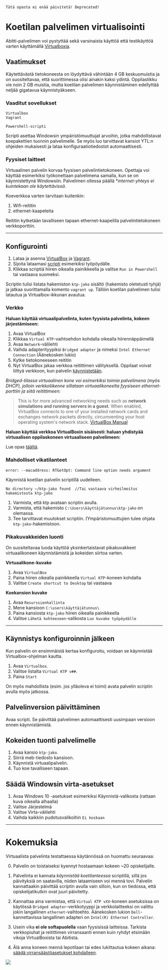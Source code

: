 ```
Tätä opasta ei enää päivitetä! Deprecated!
```

# Koetilan palvelimen virtualisointi

Abitti-palvelimen voi pystyttää sekä varsinaista käyttöä että testikäyttöä varten käyttämällä [Virtualboxia](https://www.virtualbox.org/).

## Vaatimukset

Käytettävästä tietokoneesta on löydyttävä vähintään 4 GB keskusmuistia ja on suositeltavaa, että suorittimessa olisi ainakin kaksi ydintä. Oppilastikku vie noin 2 GB muistia, mutta koetilan palvelimen käynnistäminen edellyttää neljää gigatavua käynnistyäkseen.

### Vaaditut sovellukset

```
Virtualbox
Vagrant

Powershell-scripti
```

Scripti asettaa Windowsin ympäristömuuttujat arvoihin, jotka mahdollistavat koepakettien tuonnin palvelimelle. Se myös luo tarvittavat kansiot YTL:n ohjeiden mukaisesti ja lataa konfiguraatiotiedostot automaattisesti.

### Fyysiset laitteet

Virtuaalinen palvelin korvaa fyysisen palvelintietokoneen. Opettaja voi käyttää esimerkiksi työkonettaan palvelimena samalla, kun se on käynnistettynä Windowsiin. Palvelimen ollessa päällä **internet-yhteys ei kuintekaan ole käytettävissä*.

Koeverkkoa varten tarvitaan kuitenkin:

1. Wifi-reititin
2. ethernet-kaapeleita

Reititin kytketään tavalliseen tapaan ethernet-kaapelilla palvelintietokoneen verkkoporttiin.

____

## Konfigurointi

1. Lataa ja asenna [VirtualBox](https://www.virtualbox.org/wiki/Downloads) ja [Vagrant](https://www.vagrantup.com/downloads.html).
2. Sijoita lataamasi [scripti](https://github.com/xrtli/abitti-guide-virtualbox/blob/master/script.ps1) esimerkiksi työpöydälle.
3. Klikkaa scriptiä hiiren oikealla painikkeella ja valitse `Run in Powershell` tai vastaava suomeksi.

Scriptin tulisi listata hakemiston `ktp-jako` sisältö (hakemisto oletetusti tyhjä) ja jatkaa suorittamalla komento `vagrant up`. Tällöin koetilan palvelimen tulisi latautua ja Virtualbox-ikkunan avautua. 

### Verkko

**Haluan käyttää virtuaalipalvelinta, kuten fyysista palvelinta, kokeen järjestämiseen:**

1. Avaa VirtualBox
2. Klikkaa `Virtual KTP`-vaihtoehdon kohdalla oikealla hiirennäppäimellä
3. Avaa `Network`-välilehti
4. Vaihda adapterityypiksi `Bridged adapter` ja nimeksi `Intel Ethernet Connection` (Äänekosken lukio)
5. Kytke tietokoneeseen reititin
6. Nyt VirtualBox jakaa verkkoa reitittimen välityksellä. Oppilaat voivat liittyä verkkoon, kun palvelin [käynnistetään](https://github.com/xrtli/abitti-oppaat-wm/blob/master/koetilan%20palvelin.md#k%C3%A4ynnistys-konfiguroinnin-j%C3%A4lkeen).

*Bridged-tilassa virtuaalinen kone voi esimerkiksi toimia palvelimena (myös DHCP), jolloin verkkoliikenne sillataan virtuaalikoneelta fyysiseen ethernet-porttiin ja siitä reitittimeen:*

> This is for more advanced networking needs such as **network simulations and running servers in a guest**. When enabled, VirtualBox connects to one of your installed network cards and exchanges network packets directly, circumventing your host operating system's network stack. [VirtualBox Manual](https://www.virtualbox.org/manual/ch06.html)


**Haluan käyttää verkkoa VirtualBoxin sisäisesti: haluan yhdistyää virtuaalisen oppilaskoneen virtuaaliseen palvelimeen:**

Lue opas [täältä](https://github.com/xrtli/abitti-oppaat-wm/blob/master/oppilaan%20k%C3%A4ytt%C3%B6liittym%C3%A4.md#verkon-konfigurointi).

### Mahdolliset vikatilanteet

```
error: --macaddress: RTGetOpt: Command line option needs argument
```
Käynnistä koetilan palvelin scriptillä uudelleen.

```
No directory ~/ktp-jako found  //Tai vastaava virheilmoitus hakemistosta ktp-jako
```
1. Varmista, että ktp avataan scriptin avulla.
2. Varmista, että hakemisto `C:\Users\käyttäjätunnus\ktp-jako` on olemassa.
3. Tee tarvittavat muutokset scriptiin. (Ympäristomuuttujien tulee ohjata `ktp-jako`-hakemistoon.

### Pikakuvakkeiden luonti

On suositeltavaa luoda käyttöä yksinkertaistavat pikakuvakkeet virtuaalikoneen käynnistämistä ja kokeiden siirtoa varten.

**Virtuaalikone-kuvake**

1. Avaa `VirtualBox`
2. Paina hiiren oikealla painikkeella `Virtual KTP`-koneen kohdalta
3. Valitse `Create shortcut to Desktop` tai vastaava

**Koekansion kuvake**

1. Avaa `Resurssienhallinta`
2. Mene kansioon `C:\users\käyttäjätunnus\`
3. Paina kansiosta `ktp-jako` hiiren oikealla painikkeella
4. Valitse `Lähetä kohteeseen`-valikosta `Luo kuvake työpöydälle`

____

## Käynnistys konfiguroinnin jälkeen

Kun palvelin on ensimmäistä kertaa konfiguroitu, voidaan se käynnistää Virtualbox-ohjelman kautta.

1. Avaa `Virtualbox`.
2. Valitse listalta `Virtual KTP v##`.
3. Paina `Start`

On myös mahdollista (esim. jos ylläoleva ei toimi) avata palvelin scriptin avulla myös jatkossa. 

## Palvelinversion päivittäminen

Avaa scripti. Se päivittää palvelimen automaattisesti uusimpaan versioon ennen käynnistämistä.

## Kokeiden tuonti palvelimelle

1. Avaa kansio `ktp-jako`.
2. Siirrä meb-tiedosto kansioon.
3. Käynnistä virtuaalipalvelin.
4. Tuo koe tavalliseen tapaan.

## Säädä Windowsin virta-asetukset

1. Avaa Windows 10 -asetukset esimerkiksi Käynnistä-valikosta (rattaan kuva oikealla alhaalla)
2. Valitse Järjestelmä
3. Valitse Virta-välilehti
4. Vaihda kaikkiin pudotusvalikoihin `Ei koskaan`

____

# Kokemuksia

Virtuaalista palvelinta testattaessa käytännössä on huomattu seuraavaa:

0. Palvelin on toistaiseksi kyennyt hostaamaan kokeen ~20 opiskelijalle.

1. Palvelinta ei kannata *käynnistää koetilanteessa* scriptillä, sillä jos päivityksiä on saatavilla, niiden lataamiseen voi mennä tovi. Palvelin kannattaakin päivittää scriptin avulla vain silloin, kun on tiedossa, että opiskelijatikutkin ovat juuri päivitetty.

2. Kannattaa aina varmistaa, että `Virtual KTP vXX`-koneen asetuksissa on käytössä `Bridged adapter`-verkkotyyppi ja verkkolaitteeksi on valittu jokin langallinen `ethernet`-vaihtoehto. Äänekosken lukion `Dell`-kannettavissa langallinen adapteri on `Intel(R) Ethernet Controller`.

3. Usein vika **ei ole softapuolella** vaan fyysisissä laitteissa. Tarkista verkkopiuhat ja reitittimen virransaanti ennen kuin ryhdyt etsimään vikoja VirtualBoxista tai Abitista.

4. Älä anna koneen mennä lepotilaan tai edes lukittautua kokeen aikana: [säädä virransäästöasetukset kohdalleen](https://github.com/xrtli/abitti-oppaat-wm/blob/master/koetilan%20palvelin.md#s%C3%A4%C3%A4d%C3%A4-windowsin-virta-asetukset).


![](https://raw.githubusercontent.com/xrtli/abitti-guide-virtualbox/master/screenshot.png)
